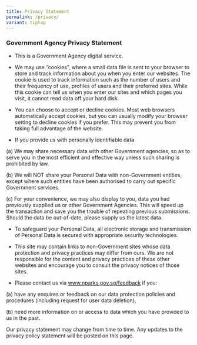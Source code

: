 ```yaml
---
title: Privacy Statement
permalink: /privacy/
variant: tiptap
---
```

<h3><strong>Government Agency Privacy Statement</strong></h3>
<ul data-tight="true" class="tight">
<li>
<p>This is a Government Agency digital service.</p>
</li>
<li>
<p>We may use “cookies”, where a small data file is sent to your browser
to store and track information about you when you enter our websites. The
cookie is used to track information such as the number of users and their
frequency of use, profiles of users and their preferred sites. While this
cookie can tell us when you enter our sites and which pages you visit,
it cannot read data off your hard disk.</p>
</li>
<li>
<p>You can choose to accept or decline cookies. Most web browsers automatically
accept cookies, but you can usually modify your browser setting to decline
cookies if you prefer. This may prevent you from taking full advantage
of the website.</p>
</li>
<li>
<p>If you provide us with personally identifiable data</p>
</li>
</ul>
<p>(a) We may share necessary data with other Government agencies, so as
to serve you in the most efficient and effective way unless such sharing
is prohibited by law.</p>
<p>(b) We will NOT share your Personal Data with non-Government entities,
except where such entities have been authorised to carry out specific Government
services.</p>
<p>(c) For your convenience, we may also display to you, data you had previously
supplied us or other Government Agencies. This will speed up the transaction
and save you the trouble of repeating previous submissions. Should the
data be out-of-date, please supply us the latest data.</p>
<ul data-tight="true" class="tight">
<li>
<p>To safeguard your Personal Data, all electronic storage and transmission
of Personal Data is secured with appropriate security technologies.</p>
</li>
<li>
<p>This site may contain links to non-Government sites whose data protection
and privacy practices may differ from ours. We are not responsible for
the content and privacy practices of these other websites and encourage
you to consult the privacy notices of those sites.</p>
</li>
<li>
<p>Please contact us via <a href="http://www.nparks.gov.sg/feedback" rel="noopener noreferrer nofollow" target="_blank">www.nparks.gov.sg/feedback</a> if
you:</p>
</li>
</ul>
<p>(a) have any enquires or feedback on our data protection policies and
procedures (including request for user data deletion),</p>
<p>(b) need more information on or access to data which you have provided
to us in the past.</p>
<p>Our privacy statement may change from time to time. Any updates to the
privacy policy statement will be posted on this page.</p>
<p></p>